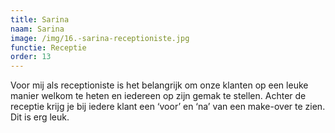 ```yaml
---
title: Sarina
naam: Sarina
image: /img/16.-sarina-receptioniste.jpg
functie: Receptie
order: 13
---
```


Voor mij als receptioniste is het belangrijk om onze klanten op een leuke manier welkom te heten en iedereen op zijn gemak te stellen. Achter de receptie krijg je bij iedere klant een ‘voor’ en ‘na’ van een make-over te zien. Dit is erg leuk.